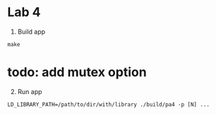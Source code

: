 # Lab 4

1. Build app
```shell
make
```

# todo: add mutex option 
2. Run app
```shell
LD_LIBRARY_PATH=/path/to/dir/with/library ./build/pa4 -p [N] ... 
```

